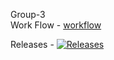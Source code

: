 Group-3<br>
Work Flow - [workflow](https://github.com/Hanzarniwin40527436/Group-3/actions/workflows/main.yml/badge.svg)
<br>

Releases - [![Releases](https://img.shields.io/github/release/Hanzarniwin40527436/Group-3/all.svg?style=flat-square)](https://github.com/Hanzarniwin40527436/Group-3/releases)
